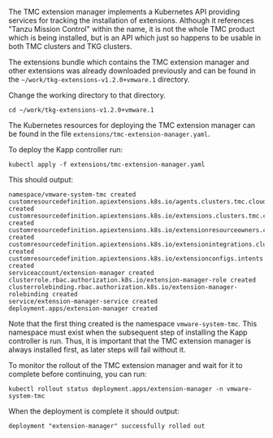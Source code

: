 The TMC extension manager implements a Kubernetes API providing services for tracking the installation of extensions. Although it references "Tanzu Mission Control" within the name, it is not the whole TMC product which is being installed, but is an API which just so happens to be usable in both TMC clusters and TKG clusters.

The extensions bundle which contains the TMC extension manager and other extensions was already downloaded previously and can be found in the ``~/work/tkg-extensions-v1.2.0+vmware.1`` directory.

Change the working directory to that directory.

```execute-1
cd ~/work/tkg-extensions-v1.2.0+vmware.1
```

The Kubernetes resources for deploying the TMC extension manager can be found in the file ``extensions/tmc-extension-manager.yaml``.

To deploy the Kapp controller run:

```execute-1
kubectl apply -f extensions/tmc-extension-manager.yaml
```

This should output:

```
namespace/vmware-system-tmc created
customresourcedefinition.apiextensions.k8s.io/agents.clusters.tmc.cloud.vmware.com created
customresourcedefinition.apiextensions.k8s.io/extensions.clusters.tmc.cloud.vmware.com created
customresourcedefinition.apiextensions.k8s.io/extensionresourceowners.clusters.tmc.cloud.vmware.com created
customresourcedefinition.apiextensions.k8s.io/extensionintegrations.clusters.tmc.cloud.vmware.com created
customresourcedefinition.apiextensions.k8s.io/extensionconfigs.intents.tmc.cloud.vmware.com created
serviceaccount/extension-manager created
clusterrole.rbac.authorization.k8s.io/extension-manager-role created
clusterrolebinding.rbac.authorization.k8s.io/extension-manager-rolebinding created
service/extension-manager-service created
deployment.apps/extension-manager created
```

Note that the first thing created is the namespace ``vmware-system-tmc``. This namespace must exist when the subsequent step of installing the Kapp controller is run. Thus, it is important that the TMC extension manager is always installed first, as later steps will fail without it.

To monitor the rollout of the TMC extension manager and wait for it to complete before continuing, you can run:

```execute-1
kubectl rollout status deployment.apps/extension-manager -n vmware-system-tmc
```

When the deployment is complete it should output:

```
deployment "extension-manager" successfully rolled out
```
